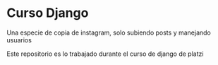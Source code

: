 # Curso Django

Una especie de copia de instagram, solo subiendo posts y manejando usuarios

Este repositorio es lo trabajado durante el curso de django de platzi

